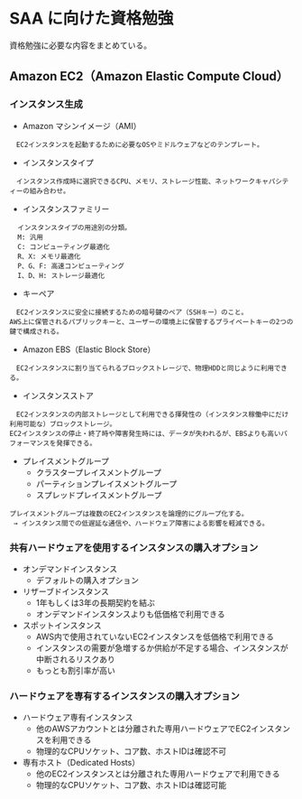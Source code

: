 # SAA に向けた資格勉強
資格勉強に必要な内容をまとめている。


## Amazon EC2（Amazon Elastic Compute Cloud）
### インスタンス生成
* Amazon マシンイメージ（AMI）  
```
　EC2インスタンスを起動するために必要なOSやミドルウェアなどのテンプレート。
```
  
* インスタンスタイプ  
```
　インスタンス作成時に選択できるCPU、メモリ、ストレージ性能、ネットワークキャパシティーの組み合わせ。
```
  
* インスタンスファミリー
```
  インスタンスタイプの用途別の分類。
  M: 汎用
  C: コンピューティング最適化
  R、X: メモリ最適化
  P、G、F: 高速コンピューティング
  I、D、H: ストレージ最適化
```

* キーペア
```
　EC2インスタンスに安全に接続するための暗号鍵のペア（SSHキー）のこと。
AWS上に保管されるパブリックキーと、ユーザーの環境上に保管するプライベートキーの2つの鍵で構成される。
```

* Amazon EBS（Elastic Block Store）
```
　EC2インスタンスに割り当てられるブロックストレージで、物理HDDと同じように利用できる。
```

* インスタンスストア
```
　EC2インスタンスの内部ストレージとして利用できる揮発性の（インスタンス稼働中にだけ利用可能な）ブロックストレージ。
EC2インスタンスの停止・終了時や障害発生時には、データが失われるが、EBSよりも高いパフォーマンスを発揮できる。
```

* プレイスメントグループ
  * クラスタープレイスメントグループ
  * パーティションプレイスメントグループ
  * スプレッドプレイスメントグループ
```
プレイスメントグループは複数のEC2インスタンスを論理的にグループ化する。
 → インスタンス間での低遅延な通信や、ハードウェア障害による影響を軽減できる。
```

### 共有ハードウェアを使用するインスタンスの購入オプション
* オンデマンドインスタンス
  * デフォルトの購入オプション
* リザーブドインスタンス
  * 1年もしくは3年の長期契約を結ぶ
  * オンデマンドインスタンスよりも低価格で利用できる
* スポットインスタンス
  * AWS内で使用されていないEC2インスタンスを低価格で利用できる
  * インスタンスの需要が急増するか供給が不足する場合、インスタンスが中断されるリスクあり
  * もっとも割引率が高い

### ハードウェアを専有するインスタンスの購入オプション
* ハードウェア専有インスタンス
  * 他のAWSアカウントとは分離された専用ハードウェアでEC2インスタンスを利用できる
  * 物理的なCPUソケット、コア数、ホストIDは確認不可
* 専有ホスト（Dedicated Hosts）
  * 他のEC2インスタンスとは分離された専用ハードウェアで利用できる
  * 物理的なCPUソケット、コア数、ホストIDは確認可能

